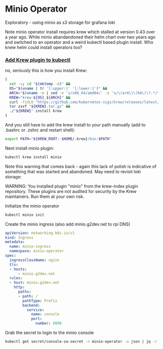 # Minio Operator

Exploratory - using minio as s3 storage for grafana loki

Note minio operator install requires krew which stalled at version 0.43 over a year ago. While minio abandandoned their helm chart over two years ago and switched to an operator and a weird kubectl based plugin install. Who knew helm could install operators too?

### [Add Krew plugin to kubectl](https://krew.sigs.k8s.io/docs/user-guide/setup/install/)

no, seriously this is how you install Krew:
```bash
(
  set -x; cd "$(mktemp -d)" &&
  OS="$(uname | tr '[:upper:]' '[:lower:]')" &&
  ARCH="$(uname -m | sed -e 's/x86_64/amd64/' -e 's/\(arm\)\(64\)\?.*/\1\2/' -e 's/aarch64$/arm64/')" &&
  KREW="krew-${OS}_${ARCH}" &&
  curl -fsSLO "https://github.com/kubernetes-sigs/krew/releases/latest/download/${KREW}.tar.gz" &&
  tar zxvf "${KREW}.tar.gz" &&
  ./"${KREW}" install krew
)
```

And you still have to add the krew install to your path manually (add to .bashrc or .zshrc and restart shell):

```bash
export PATH="${KREW_ROOT:-$HOME/.krew}/bin:$PATH"
```

Next install minio plugin:

```bash
kubectl krew install minio
```

Note this warning that comes back - again this lack of polish is indicative of something that was started and abandoned. May need to revisit loki storage:

WARNING: You installed plugin "minio" from the krew-index plugin repository.
   These plugins are not audited for security by the Krew maintainers.
   Run them at your own risk.

Initialize the minio operator
```bash
kubectl minio init
```

Create the minio ingress (also add minio.g2dev.net to rpi DNS)
```yaml
apiVersion: networking.k8s.io/v1
kind: Ingress
metadata:
  name: minio-ingress
  namespace: minio-operator
spec:
  ingressClassName: nginx
  tls:
  - hosts:
      - minio.g2dev.net
  rules:
  - host: minio.g2dev.net
    http:
      paths:
      - path: /
        pathType: Prefix
        backend:
          service:
            name: console
            port:
              number: 9090
```

Grab the secret to login to the minio console
```bash
kubectl get secret/console-sa-secret -n minio-operator -o json | jq -r '.data.token' | base64 -d|clip
```
